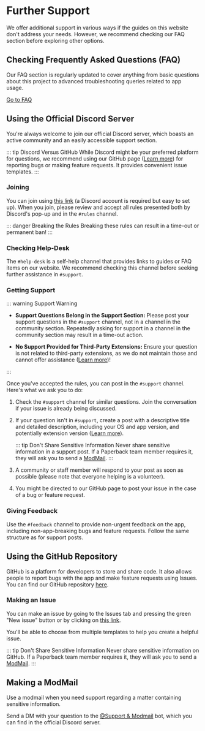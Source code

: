 # Further Support

We offer additional support in various ways if the guides on this website don't address your needs. However, we recommend checking our FAQ section before exploring other options.

## Checking Frequently Asked Questions (FAQ)

Our FAQ section is regularly updated to cover anything from basic questions about this project to advanced troubleshooting queries related to app usage.

[Go to FAQ](/faq/)

## Using the Official Discord Server

You're always welcome to join our official Discord server, which boasts an active community and an easily accessible support section.

::: tip Discord Versus GitHub
While Discord might be your preferred platform for questions, we recommend using our GitHub page ([Learn more](#using-the-github-repository)) for reporting bugs or making feature requests. It provides convenient issue templates.
:::

### Joining

You can join using [this link](https://discord.paperback.moe) (a Discord account is required but easy to set up). When you join, please review and accept all rules presented both by Discord's pop-up and in the `#rules` channel.

::: danger Breaking the Rules
Breaking these rules can result in a time-out or permanent ban!
:::

### Checking Help-Desk

The `#help-desk` is a self-help channel that provides links to guides or FAQ items on our website. We recommend checking this channel before seeking further assistance in `#support`.

### Getting Support

::: warning Support Warning

- **Support Questions Belong in the Support Section:**
  Please post your support questions in the `#support` channel, not in a channel in the community section. Repeatedly asking for support in a channel in the community section may result in a time-out action.

- **No Support Provided for Third-Party Extensions:**
  Ensure your question is not related to third-party extensions, as we do not maintain those and cannot offer assistance ([Learn more](/getting-started/adding-content/third-party-extensions))!

:::

Once you've accepted the rules, you can post in the `#support` channel. Here's what we ask you to do:

1. Check the `#support` channel for similar questions. Join the conversation if your issue is already being discussed.
2. If your question isn't in `#support`, create a post with a descriptive title and detailed description, including your OS and app version, and potentially extension version ([Learn more](/guides/further-support/version-numbers)).

   ::: tip Don't Share Sensitive Information
   Never share sensitive information in a support post. If a Paperback team member requires it, they will ask you to send a [ModMail](#making-a-modmail).
   :::

3. A community or staff member will respond to your post as soon as possible (please note that everyone helping is a volunteer).
4. You might be directed to our GitHub page to post your issue in the case of a bug or feature request.

### Giving Feedback

Use the `#feedback` channel to provide non-urgent feedback on the app, including non-app-breaking bugs and feature requests. Follow the same structure as for support posts.

## Using the GitHub Repository

GitHub is a platform for developers to store and share code. It also allows people to report bugs with the app and make feature requests using Issues. You can find our GitHub repository [here](https://github.com/Paperback-iOS/app).

### Making an Issue

You can make an issue by going to the Issues tab and pressing the green "New issue" button or by clicking on [this link](https://github.com/Paperback-iOS/app/issues/new/choose).

You'll be able to choose from multiple templates to help you create a helpful issue.

::: tip Don't Share Sensitive Information
Never share sensitive information on GitHub. If a Paperback team member requires it, they will ask you to send a [ModMail](#making-a-modmail).
:::

## Making a ModMail

Use a modmail when you need support regarding a matter containing sensitive information.

Send a DM with your question to the [@Support & Modmail](https://discord.com/users/903660777599275030) bot, which you can find in the official Discord server.

